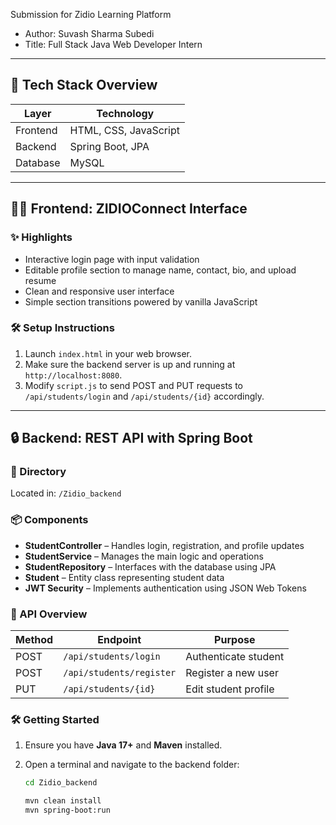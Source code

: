 Submission for Zidio Learning Platform
- Author: Suvash Sharma Subedi
- Title: Full Stack Java Web Developer Intern

---

## 🚀 Tech Stack Overview

| Layer     | Technology                 |
|-----------|----------------------------|
| Frontend  | HTML, CSS, JavaScript      |
| Backend   | Spring Boot, JPA           |
| Database  | MySQL                      |

---

## 🧑‍💻 Frontend: ZIDIOConnect Interface

### ✨ Highlights

- Interactive login page with input validation  
- Editable profile section to manage name, contact, bio, and upload resume  
- Clean and responsive user interface  
- Simple section transitions powered by vanilla JavaScript  

### 🛠 Setup Instructions

1. Launch `index.html` in your web browser.  
2. Make sure the backend server is up and running at `http://localhost:8080`.  
3. Modify `script.js` to send POST and PUT requests to `/api/students/login` and `/api/students/{id}` accordingly.  

---

## 🔒 Backend: REST API with Spring Boot

### 📁 Directory

Located in: `/Zidio_backend`

### 📦 Components

- **StudentController** – Handles login, registration, and profile updates  
- **StudentService** – Manages the main logic and operations  
- **StudentRepository** – Interfaces with the database using JPA  
- **Student** – Entity class representing student data  
- **JWT Security** – Implements authentication using JSON Web Tokens  

### 🔐 API Overview

| Method | Endpoint                  | Purpose              |
|--------|---------------------------|----------------------|
| POST   | `/api/students/login`     | Authenticate student |
| POST   | `/api/students/register`  | Register a new user  |
| PUT    | `/api/students/{id}`      | Edit student profile |

### 🛠 Getting Started

1. Ensure you have **Java 17+** and **Maven** installed.  
2. Open a terminal and navigate to the backend folder:

   ```bash
   cd Zidio_backend

   mvn clean install
   mvn spring-boot:run
